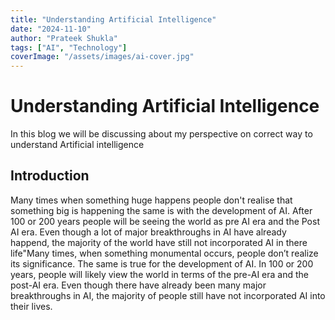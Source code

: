 ```yaml
---
title: "Understanding Artificial Intelligence"
date: "2024-11-10"
author: "Prateek Shukla"
tags: ["AI", "Technology"]
coverImage: "/assets/images/ai-cover.jpg"
---
```


# Understanding Artificial Intelligence

In this blog we will be discussing about my perspective on correct way to understand Artificial intelligence
## Introduction

Many times when something huge happens people don't realise that something big is happening the same is with the development of AI. After 100 or 200 years people will be seeing the world as pre AI era and the Post AI era. Even though a lot of major breakthroughs in AI have already happend, the majority of the world have still not incorporated AI in there life"Many times, when something monumental occurs, people don’t realize its significance. The same is true for the development of AI. In 100 or 200 years, people will likely view the world in terms of the pre-AI era and the post-AI era. Even though there have already been many major breakthroughs in AI, the majority of people still have not incorporated AI into their lives.
